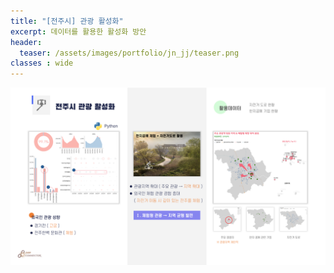 ```yaml
---
title: "[전주시] 관광 활성화"
excerpt: 데이터를 활용한 활성화 방안
header:
  teaser: /assets/images/portfolio/jn_jj/teaser.png
classes : wide
---
```


![foo](/assets/images/portfolio/jn_jj/result.png)